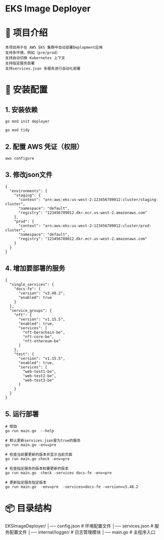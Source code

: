 # EKS Image Deployer
# 📌 项目介绍
```
本项目用于在 AWS EKS 集群中自动部署Deplopment应用
支持多环境，例如（pre/prod）
支持自动切换 Kubernetes 上下文
支持指定服务部署
支持services.json 多服务进行自动化部署
```


# 🔧 安装配置
## 1️. 安装依赖
```
go mod init deployer

go mod tidy
```

## 2️. 配置 AWS 凭证（权限）
```
aws configure
```

## 3️. 修改json文件
```
{
  "environments": {
    "staging": {
      "context": "arn:aws:eks:us-west-2:123456789012:cluster/staging-cluster",
      "namespace": "default",
      "registry": "123456789012.dkr.ecr.us-west-2.amazonaws.com"
    },
    "prod": {
      "context": "arn:aws:eks:us-west-2:123456789012:cluster/prod-cluster",
      "namespace": "default",
      "registry": "123456789012.dkr.ecr.us-west-2.amazonaws.com"
    }
  }
}
```
## 4️. 增加要部署的服务
```
{
  "single_services": {
    "docs-fe": {
      "version": "v3.48.2",
      "enabled": true
    }
  },
  "service_groups": {
    "nft": {
      "version": "v1.15.5",
      "enabled": true,
      "services": [
        "nft-berachain-be",
        "nft-core-be",
        "nft-ethereum-be"
      ]
    },
    "test": {
      "version": "v1.15.5",
      "enabled": true,
      "services": [
        "web-test1-be",
        "web-test2-be",
        "web-test3-be"
      ]
    }
  }
}
```
## 5. 运行部署
```
# 帮助
go run main.go  --help

# 默认更新services.json里为true的服务
go run main.go -env=pre

# 检查当前要更新的版本并显示当前页面
go run main.go check -env=pre

# 检查指定服务的版本和要更新的版本
go run main.go  check -services docs-fe -env=pre

# 更新指定服务指定版本
go run main.go  -env=pre  -services=docs-fe -version=v3.48.2
```


# 📦 目录结构
EKSImageDeployer/
│── config.json         # 环境配置文件
│── services.json       # 服务配置文件
│── internal/logger/    # 日志管理模块
│── main.go             # 主程序入口


